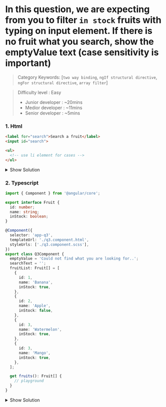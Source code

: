  
# In this question, we are expecting from you to filter `in stock` fruits with typing on input element. If there is no fruit what you search, show the emptyValue text (case sensitivity is important)

>Category Keywords: [`two way binding`, `ngIf structural directive`, `ngFor structural directive`, `array filter`]

>Difficulty level : Easy 
> - Junior developer : ~20mins 
> - Medior developer : ~11mins 
> - Senior developer : ~5mins

### 1. Html

```html
<label for="search">Search a fruit</label>
<input id="search">

<ul>
  <!-- use li element for cases -->
</ul>
```

<details>
<summary>Show Solution</summary>
<p>

```html
<label for="search">Search a fruit</label>
<input id="search" [(ngModel)]="searchText">

<ul>
  <li *ngFor="let fruit of fruits">
    {{fruit.name}}
  </li>
  <li *ngIf="fruits?.length === 0">{{emptyValue}}</li>
</ul>
```

</p>
</details>


### 2. Typescript

```typescript
import { Component } from '@angular/core';

export interface Fruit {
  id: number;
  name: string;
  inStock: boolean;
}

@Component({
  selector: 'app-q3',
  templateUrl: './q3.component.html',
  styleUrls: ['./q3.component.scss'],
})
export class Q3Component {
  emptyValue = 'Could not find what you are looking for..';
  searchText = '';
  fruitList: Fruit[] = [
    {
      id: 1,
      name: 'Banana',
      inStock: true,
    },
    {
      id: 2,
      name: 'Apple',
      inStock: false,
    },
    {
      id: 3,
      name: 'Watermelon',
      inStock: true,
    },
    {
      id: 3,
      name: 'Mango',
      inStock: true,
    },
  ];

  get fruits(): Fruit[] {
    // playground
  }
}
```

<details>
<summary>Show Solution</summary>
<p>

```typescript
import { Component } from '@angular/core';

export interface Fruit {
  id: number;
  name: string;
  inStock: boolean;
}

@Component({
  selector: 'app-q3',
  templateUrl: './q3.component.html',
  styleUrls: ['./q3.component.scss'],
})
export class Q3Component {
  emptyValue = 'Could not find what you are looking for..';
  searchText = '';
  fruitList: Fruit[] = [
    {
      id: 1,
      name: 'Banana',
      inStock: true,
    },
    {
      id: 2,
      name: 'Apple',
      inStock: false,
    },
    {
      id: 3,
      name: 'Watermelon',
      inStock: true,
    },
    {
      id: 3,
      name: 'Mango',
      inStock: true,
    },
  ];

  get fruits(): Fruit[] {
    return this.fruitList.filter((item) => {
      return (
        item.name.toLowerCase().includes(this.searchText.toLowerCase()) &&
        item.inStock
      );
    });
  }
}
```

</p>
</details>
 